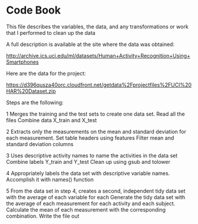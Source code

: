 Code Book
=========

This file describes the variables, the data, and any transformations or work that I performed to clean up the data

 A full description is available at the site where the data was obtained: 

http://archive.ics.uci.edu/ml/datasets/Human+Activity+Recognition+Using+Smartphones 

Here are the data for the project: 

https://d396qusza40orc.cloudfront.net/getdata%2Fprojectfiles%2FUCI%20HAR%20Dataset.zip

Steps are the following:

1 Merges the training and the test sets to create one data set.
Read all the files
Combine data X_train and X_test

2 Extracts only the measurements on the mean and standard deviation for each measurement. 
Set table headers using features
Filter mean and standard deviation columns

3 Uses descriptive activity names to name the activities in the data set
Combine labels Y_train and Y_test
Clean up using gsub and tolower

4 Appropriately labels the data set with descriptive variable names. 
Accomplish it with names() function

5 From the data set in step 4, creates a second, independent tidy data set with the average of each variable for each Generate the tidy data set with the average of each measurement for each activity and each subject.
Calculate the mean of each measurement with the corresponding combination.
Write the file out
